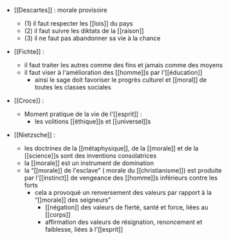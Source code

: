 - [[Descartes]] : morale provisoire 
	- (1) il faut respecter les [[lois]] du pays
    - (2) il faut suivre les diktats de la [[raison]]
    - (3) il ne faut pas abandonner sa vie à la chance

- [[Fichte]] : 
	- il faut traiter les autres comme des fins et jamais comme des moyens
    - il faut viser à l'amélioration des [[homme]]s par l'[[éducation]]
      - ainsi le sage doit favoriser le progrès culturel et [[moral]] de toutes les classes sociales
- [[Croce]] :
	- Moment pratique de la vie de l'[[esprit]] :
		-  les volitions [[éthique]]s et [[universel]]s 

- [[Nietzsche]] :
	- les doctrines de la [[métaphysique]], de la [[morale]] et de la [[science]]s sont des inventions consolatrices
	- la [[morale]] est un instrument de domination
    - la “[[morale]] de l'esclave” ( morale du [[christianisme]]) est produite par l'[[instinct]] de vengeance des [[homme]]s inférieurs contre les forts
      - cela a provoqué un renversement des valeurs par rapport à la “[[morale]] des seigneurs”
        - [[négation]] des valeurs de fierté, santé et force, liées au [[corps]]
        - affirmation des valeurs de résignation, renoncement et faiblesse, liées à l'[[esprit]]